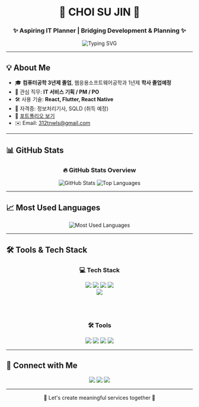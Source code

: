 <div align="center">

<h1>💜 CHOI SU JIN 💜</h1>
<h3>✨ Aspiring IT Planner | Bridging Development & Planning ✨</h3>

<p align="center">
  <img src="https://readme-typing-svg.demolab.com?font=Quicksand&size=24&pause=1000&center=true&vCenter=true&width=435&lines=Welcome+to+my+GitHub!;From+Dev+to+Planner;User-centered+thinking+always💡;" alt="Typing SVG" />
</p>

</div>

---

## 💡 About Me

- 🎓 **컴퓨터공학 3년제 졸업**, 웹응용소프트웨어공학과 1년제 **학사 졸업예정**
- 💼 관심 직무: **IT 서비스 기획 / PM / PO**
- 🛠️ 사용 기술: **React, Flutter, React Native**
- 📄 자격증: 정보처리기사, SQLD (취득 예정)
- 📝 [포트폴리오 보기](https://your-portfolio-link.com)  
- ✉️ Email: 312tnwls@gmail.com  

---

## 📊 GitHub Stats

<div align="center">

### 🔥 GitHub Stats Overview
![GitHub Stats](https://github-readme-stats.vercel.app/api?username=your-username&show_icons=true&theme=tokyonight&hide_border=true)
![Top Languages](https://github-readme-stats.vercel.app/api/top-langs/?username=your-username&layout=compact&theme=tokyonight&hide_border=true)

</div>

---

## 📈 Most Used Languages

<div align="center">
  <img src="https://github-readme-stats.vercel.app/api/wakatime?username=your-username&langs_count=5&theme=tokyonight&hide_border=true" alt="Most Used Languages"/>
</div>

---

## 🛠 Tools & Tech Stack

<div align="center">

### 💻 Tech Stack  
<img src="https://img.shields.io/badge/React-61DAFB?style=for-the-badge&logo=react&logoColor=black"/>
<img src="https://img.shields.io/badge/JavaScript-F7DF1E?style=for-the-badge&logo=javascript&logoColor=black"/>
<img src="https://img.shields.io/badge/HTML5-E34F26?style=for-the-badge&logo=html5&logoColor=white"/>
<img src="https://img.shields.io/badge/CSS3-1572B6?style=for-the-badge&logo=css3&logoColor=white"/>
<br/>
<img src="https://img.shields.io/badge/Python-3776AB?style=for-the-badge&logo=python&logoColor=white"/>

<br/><br/>

### 🛠 Tools  
<img src="https://img.shields.io/badge/GitHub-181717?style=for-the-badge&logo=github&logoColor=white"/>
<img src="https://img.shields.io/badge/Notion-000000?style=for-the-badge&logo=notion&logoColor=white"/>
<img src="https://img.shields.io/badge/Figma-F24E1E?style=for-the-badge&logo=figma&logoColor=white"/>
<img src="https://img.shields.io/badge/VSCode-007ACC?style=for-the-badge&logo=visualstudiocode&logoColor=white"/>

</div>

---

## 🔗 Connect with Me

<p align="center">
  <a href="https://velog.io/@oka1313"><img src="https://img.shields.io/badge/Velog-20C997?style=for-the-badge&logo=velog&logoColor=white"/></a>
  <a href="mailto:312tnwls@gmail.com"><img src="https://img.shields.io/badge/312tnwls@gmail.com-EA4335?style=for-the-badge&logo=gmail&logoColor=white"/></a>
  <a href="https://your-notion-portfolio-link.com"><img src="https://img.shields.io/badge/Notion-black?style=for-the-badge&logo=notion&logoColor=white"/></a>
</p>

---

<p align="center">💜 Let's create meaningful services together 💜</p>
